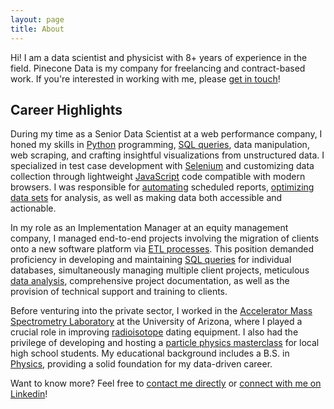 ```yaml
---
layout: page
title: About
---
```


Hi! I am a data scientist and physicist with 8+ years of experience in the field. Pinecone Data is my company for freelancing and contract-based work. If you're interested in working with me, please [get in touch](/contact)!

## Career Highlights

During my time as a Senior Data Scientist at a web performance company, I honed my skills in [Python](https://www.python.org/) programming, [SQL queries](https://en.wikipedia.org/wiki/SQL), data manipulation, web scraping, and crafting insightful visualizations from unstructured data. I specialized in test case development with [Selenium](https://www.selenium.dev/) and customizing data collection through lightweight [JavaScript](https://developer.mozilla.org/en-US/docs/Web/JavaScript) code compatible with modern browsers. I was responsible for [automating](https://man7.org/linux/man-pages/man5/crontab.5.html) scheduled reports, [optimizing data sets](https://pypi.org/project/pandas/) for analysis, as well as making data both accessible and actionable.

In my role as an Implementation Manager at an equity management company, I managed end-to-end projects involving the migration of clients onto a new software platform via [ETL processes](https://www.ibm.com/topics/etl). This position demanded proficiency in developing and maintaining [SQL queries](https://en.wikipedia.org/wiki/SQL) for individual databases, simultaneously managing multiple client projects, meticulous [data analysis]((https://pypi.org/project/pandas/)), comprehensive project documentation, as well as the provision of technical support and training to clients.

Before venturing into the private sector, I worked in the [Accelerator Mass Spectrometry Laboratory](https://ams.arizona.edu/) at the University of Arizona, where I played a crucial role in improving [radioisotope](https://en.wikipedia.org/wiki/Radionuclide) dating equipment. I also had the privilege of developing and hosting a [particle physics masterclass](https://home.cern/news/news/physics/find-higgs-boson-lhc-public-data) for local high school students. My educational background includes a B.S. in [Physics](https://w3.physics.arizona.edu/), providing a solid foundation for my data-driven career.

Want to know more? Feel free to [contact me directly](/workwithme) or [connect with me on Linkedin](https://linkedin.com/in/emilyrcreager)! 
